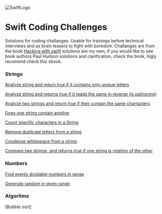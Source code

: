 ![SwiftLogo](https://user-images.githubusercontent.com/774359/29431736-b112c1f8-83a1-11e7-8ac9-3245ffd604f6.png)





# Swift Coding Challenges

Solutions for coding challanges. Usable for trainings before technical interviews and as brain teasers to fight with boredom.
Challanges are from the book [Hacking with swift](https://www.hackingwithswift.com/store/swift-coding-challenges) solutions are my own, if you would like to see book authors Paul Hudson solutions and clarification, check the book, higly recomend check this sbook. 


### Strings
[Analyze string and return true if it contains only unique letters](https://github.com/aivars/Swift-Coding-Challenges/blob/master/Challenges/AreLettersUnique.swift)

[Analyze string and returns true if it reads the same in reverse (is palinorme)](https://github.com/aivars/Swift-Coding-Challenges/blob/master/Challenges/2IsStringAPalindrome.swift)

[Analyze two strings and return true if their contain the same charracters](https://github.com/aivars/Swift-Coding-Challenges/blob/master/Challenges/3DoesStringsContainSameCharracters.swift)

[Does one string contain another](Swift-Coding-Challenges/Challenges/4DoesStringContainOther.swift)

[Count specific characters in a String](Swift-Coding-Challenges/Challenges/5CountCharatcters.swift)

[Remove duplicate letters from a string](Swift-Coding-Challenges/Challenges/6RemoveDuplicateLetters.swift)

[Condense whitespace from a string](Swift-Coding-Challenges/Challenges/7CondenseWhitespace.swift)

[Compare two strings, and returns true if one string is rotation of the other](Swift-Coding-Challenges/Challenges/StringIsRotated.swift)

### Numbers
[Find evenly dividable numbers in range](Swift-Coding-Challenges/Challenges/evenlyDivisibleNumbers.swift)

[Generate random in given range](Swift-Coding-Challenges/Challenges/generateRandomInRange.swift)

### Algoritms
[Bubble sort]
